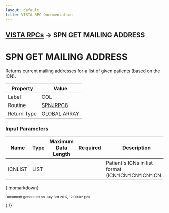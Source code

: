 ```yaml
---
layout: default
title: VISTA RPC Documentation
---
```


## [VISTA RPCs](TableOfContents) &#8594; SPN GET MAILING ADDRESS
# SPN GET MAILING ADDRESS

Returns current mailing addresses for a list of given patients (based on the ICN).

Property | Value
--- | ---
Label | COL
Routine | [SPNJRPC8](http://code.osehra.org/dox/Routine_SPNJRPC8_source.html)
Return Type | GLOBAL ARRAY


### Input Parameters

Name | Type | Maximum Data Length | Required | Description
--- | --- | --- | --- | ---
ICNLIST | LIST |  |  | Patient&#x27;s ICNs in list format (ICN^ICN^ICN^ICN^ICN...)



{::nomarkdown} <br/><p style="font-size: 11px">Document generated on July 3rd 2017, 12:09:02 pm</p>{:/}